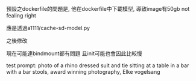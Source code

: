 預設之dockerfile的問題是,
他在dockerfile中下載模型, 導致image有50gb
not fealing right

應是透過a1111/cache-sd-model.py


之後修改

現在可能連bindmount都有問題 且init可能也會因此比較慢



test prompt: photo of a rhino dressed suit and tie sitting at a table in a bar with a bar stools, award winning photography, Elke vogelsang